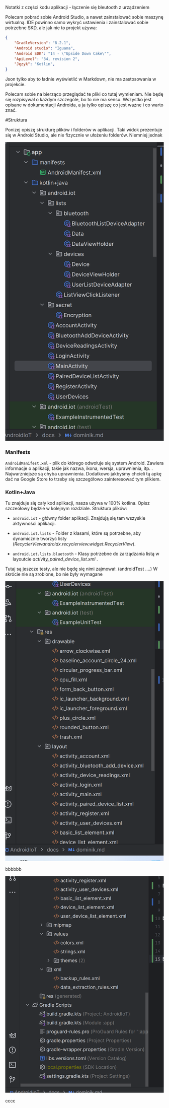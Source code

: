 Notatki z części kodu aplikacji - łączenie się bleutooth z urządzeniem


Polecam pobrać sobie Android Studio, a nawet zainstalować sobie maszynę wirtualną. IDE powinno samo wykryć ustawienia i zainstalować sobie potrzebne SKD, ale jak nie to projekt używa:

```json
{
	"GradleVersion": "8.2.1",
	"Android studio": "Iguana",
	"Android SDK": "14 - \"Upside Down Cake\"",
	"ApiLevel": "34, revision 2",
	"Język": "Kotlin",
}
```

Json tylko aby to ładnie wyświetlić w Markdown, nie ma zastosowania w projekcie.

Polecam sobie na bierząco przeglądać te pliki co tutaj wymieniam. Nie będę się rozpisywał o każdym szczególe, bo to nie ma sensu. Wszystko jest opisane w dokumentacji Androida, a ja tylko opiszę co jest ważne i co warto znać.

#Struktura

Ponizej opiszę strukturę plików i folderów w aplikacji. Taki widok prezentuje się w Android Studio, ale nie fizycznie w ułożeniu folderów. Niemniej jednak


![MarineGEO circle logo](./1.png "Ogół struktury część 1")

### Manifests
`AndroidManifest.xml` - plik do którego odwołuje się system Android. Zawiera informacje o aplikacji, takie jak nazwa, ikona, wersja, uprawnienia, itp. . Najwarzniejsze są chyba uprawnienia. Dodatkowo jakbyśmy chcieli tą apkę dać na Google Store to trzeby się szczegółowo zainteresować tym plikiem.

### Kotlin+Java

Tu znajduje się cały kod aplikacji, nasza używa w 100% kotlina. Opisz szczeółowy będzie w kolejnym rozdziale. Struktura plików:

- `android.iot` - główny folder aplikacji. Znajdują się tam wszyskie aktywności aplikacji.

- `android.iot.lists` - Folder z klasami, które są potrzebne, aby dynamicznie tworzyć listy (*RecyclerViewandroidx.recyclerview.widget.RecyclerView*).

- `android.iot.lists.bluetooth` - Klasy potrzebne do zarządzania listą w layoutcie *activity_paired_device_list.xml* . 


Tutaj są jeszcze testy, ale nie będę się nimi zajmował. (androidTest ....) W skrócie nie są zrobione, bo nie były wymagane


![MarineGEO circle logo](./2.png "Ogół struktury część 2")


bbbbbb

![MarineGEO circle logo](./3.png "Ogół struktury część 3")


cccc
